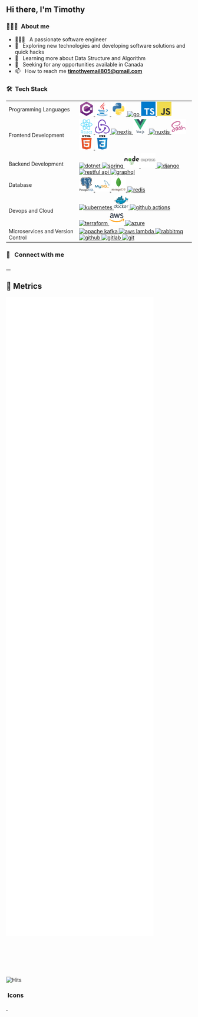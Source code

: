## Hi there, I'm Timothy
### 👨🏻‍💻 &nbsp;About me

- 👨🏻‍💻 &nbsp; A passionate software engineer
- 🤔 &nbsp; Exploring new technologies and developing software solutions and quick hacks
- 🌱 &nbsp; Learning more about Data Structure and Algorithm
- 🔭 &nbsp; Seeking for any opportunities available in Canada
- 📫 &nbsp; How to reach me **<timothyemail805@gmail.com>**

### 🛠 &nbsp;Tech Stack
<table>
	<tr>
		<tr>
			<td>Programming Languages</td>
			<td>
        <a href="https://dotnet.microsoft.com/en-us/languages/csharp/" target="_blank">
          <img src="https://raw.githubusercontent.com/devicons/devicon/master/icons/csharp/csharp-original.svg" alt="csharp" width="40" height="40"/>
        </a>
				<a href="https://www.java.com" target="_blank">
          <img src="https://raw.githubusercontent.com/devicons/devicon/master/icons/java/java-original.svg" alt="java" width="40" height="40"/>
        </a>
				<a href="https://www.python.org" target="_blank">
          <img src="https://raw.githubusercontent.com/devicons/devicon/master/icons/python/python-original.svg" alt="python" width="40" height="40"/>
        </a>
				<a href="https://go.dev/" target="_blank">
          <img src="https://skillicons.dev/icons?i=go" alt="go" width="40" height="40"/>
        </a>
				<a href="https://www.typescriptlang.org/" target="_blank">
          <img src="https://raw.githubusercontent.com/devicons/devicon/master/icons/typescript/typescript-original.svg" alt="typescript" width="40" height="40"/>
        </a>
				<a href="https://developer.mozilla.org/en-US/docs/Web/JavaScript" target="_blank">
          <img src="https://raw.githubusercontent.com/devicons/devicon/master/icons/javascript/javascript-original.svg" alt="javascript" width="40" height="40"/>
        </a>
			</td>
		</tr>
		<tr>
			<td>Frontend Development</td>
			<td>
				<a href="https://react.dev/" target="_blank">
          <img src="https://raw.githubusercontent.com/devicons/devicon/master/icons/react/react-original-wordmark.svg" alt="react" width="40" height="40"/>
        </a>
				<a href="https://redux.js.org" target="_blank">
          <img src="https://raw.githubusercontent.com/devicons/devicon/master/icons/redux/redux-original.svg" alt="redux" width="40" height="40"/>
        </a>
        <a href="https://nextjs.org/" target="_blank">
          <img src="https://hendrixer.github.io/nextjs-course/44f073f9132a0459819eae6afa5b3807/next_with_bg.svg" alt="nextjs" width="40" height="40"/>
        </a>
				<a href="https://vuejs.org/" target="_blank">
          <img src="https://raw.githubusercontent.com/devicons/devicon/master/icons/vuejs/vuejs-original-wordmark.svg" alt="vuejs" width="40" height="40"/>
        </a>
				<a href="https://nuxtjs.org/" target="_blank">
          <img src="https://www.vectorlogo.zone/logos/nuxtjs/nuxtjs-icon.svg" alt="nuxtjs" width="40" height="40"/>
        </a>
				<a href="https://sass-lang.com" target="_blank">
          <img src="https://raw.githubusercontent.com/devicons/devicon/master/icons/sass/sass-original.svg" alt="sass" width="40" height="40"/>
        </a>
				<a href="https://developer.mozilla.org/en-US/docs/Web/HTML" target="_blank">
          <img src="https://raw.githubusercontent.com/devicons/devicon/master/icons/html5/html5-original-wordmark.svg" alt="html" width="40" height="40"/>
        </a>
				<a href="https://developer.mozilla.org/en-US/docs/Web/CSS" target="_blank">
          <img src="https://raw.githubusercontent.com/devicons/devicon/master/icons/css3/css3-original-wordmark.svg" alt="css" width="40" height="40"/>
        </a>
			</td>
		</tr>
		<tr>
			<td>Backend Development</td>
			<td>
				<a href="https://dotnet.microsoft.com/en-us/" target="_blank">
          <img src="https://skillicons.dev/icons?i=dotnet" alt="dotnet" width="40" height="40"/>
        </a>
				<a href="https://spring.io/" target="_blank">
          <img src="https://www.vectorlogo.zone/logos/springio/springio-icon.svg" alt="spring" width="40" height="40"/>
        </a>
				<a href="https://nodejs.org" target="_blank">
          <img src="https://raw.githubusercontent.com/devicons/devicon/master/icons/nodejs/nodejs-original-wordmark.svg" alt="nodejs" width="40" height="40"/>
        </a>
				<a href="https://expressjs.com" target="_blank">
          <img src="https://raw.githubusercontent.com/devicons/devicon/master/icons/express/express-original-wordmark.svg" alt="express" width="40" height="40"/>
        </a>
				<a href="https://www.djangoproject.com/" target="_blank">
          <img src="https://www.vectorlogo.zone/logos/djangoproject/djangoproject-ar21.svg" alt="django" width="40" height="20"/>
        </a>
				<a href="https://stackoverflow.com/questions/671118/what-exactly-is-restful-programming" target="_blank">
          <img src="https://cdn.iconscout.com/icon/premium/png-512-thumb/rest-api-1-570529.png" alt="restful api" width="40" height="40"/>
        </a>
				<a href="https://graphql.org" target="_blank">
          <img src="https://www.vectorlogo.zone/logos/graphql/graphql-icon.svg" alt="graphql" width="40" height="40"/>
        </a>
			</td>
		</tr>
		<tr>
			<td>Database</td>
			<td>
				<a href="https://www.postgresql.org" target="_blank">
          <img src="https://raw.githubusercontent.com/devicons/devicon/master/icons/postgresql/postgresql-original-wordmark.svg" alt="postgresql" width="40" height="40"/>
        </a>
				<a href="https://www.mysql.com/" target="_blank">
          <img src="https://raw.githubusercontent.com/devicons/devicon/master/icons/mysql/mysql-original-wordmark.svg" alt="mysql" width="40" height="40"/>
        </a>
				<a href="https://www.mongodb.com/" target="_blank">
          <img src="https://raw.githubusercontent.com/devicons/devicon/master/icons/mongodb/mongodb-original-wordmark.svg" alt="mongodb" width="40" height="40"/>
        </a>
				<a href="https://redis.io/" target="_blank">
					<img src="https://www.vectorlogo.zone/logos/redis/redis-icon.svg" alt="redis" width="40" height="40"/>
				</a>
			</td>
		</tr>
		<tr>
			<td>Devops and Cloud</td>
			<td>
				<a href="https://kubernetes.io/" target="_blank">
          <img src="https://www.vectorlogo.zone/logos/kubernetes/kubernetes-icon.svg" alt="kubernetes" width="40" height="40"/>
        </a>
				<a href="https://www.docker.com/" target="_blank">
          <img src="https://raw.githubusercontent.com/devicons/devicon/master/icons/docker/docker-original-wordmark.svg" alt="docker" width="40" height="40"/>
        </a>
				<a href="https://github.com/features/actions" target="_blank">
          <img src="https://www.vectorlogo.zone/logos/github/github-icon.svg" alt="github actions" width="40" height="40"/>
        </a>
				<a href="https://www.terraform.io/" target="_blank">
          <img src="https://www.vectorlogo.zone/logos/terraformio/terraformio-icon.svg" alt="terraform" width="40" height="40"/>
        </a>
				<a href="https://aws.amazon.com" target="_blank">
          <img src="https://raw.githubusercontent.com/devicons/devicon/master/icons/amazonwebservices/amazonwebservices-original-wordmark.svg" alt="aws" width="40" height="40"/>
        </a>
				<a href="https://azure.microsoft.com/en-in/" target="_blank">
          <img src="https://www.vectorlogo.zone/logos/microsoft_azure/microsoft_azure-icon.svg" alt="azure" width="40" height="40"/>
        </a>
			</td>
		</tr>
    <tr>
			<td>Microservices and Version Control</td>
			<td>
				<a href="https://kafka.apache.org/" target="_blank">
          <img src="https://skillicons.dev/icons?i=kafka" alt="apache kafka" width="40" height="40"/>
        </a>
				<a href="https://aws.amazon.com/lambda/" target="_blank">
          <img src="https://www.vectorlogo.zone/logos/amazon_awslambda/amazon_awslambda-icon.svg" alt="aws lambda" width="40" height="40"/>
        </a>
				<a href="https://www.rabbitmq.com/" target="_blank">
          <img src="https://skillicons.dev/icons?i=rabbitmq" alt="rabbitmq" width="40" height="40"/>
        </a>
				<a href="https://www.github.com/" target="_blank">
				<img src="https://skillicons.dev/icons?i=github" alt="github" width="40" height="40"/>
				</a>
				<a href="https://www.gitlab.com/" target="_blank">
				<img src="https://skillicons.dev/icons?i=gitlab" alt="gitlab" width="40" height="40"/>
				</a>
				<a href="https://git-scm.com/" target="_blank">
          <img src="https://www.vectorlogo.zone/logos/git-scm/git-scm-icon.svg" alt="git" width="40" height="40"/>
        </a>
			</td>
		</tr>
	</tr>
</table>
<h3> 🚀 &nbsp; Connect with me </h3>
<p>
	<a href="https://ttiimmothy.com" target="_blank">
		<img src="https://img.shields.io/badge/-ttiimmothy.com-3423A6?style=flat-square&logo=Google-Chrome&logoColor=white" alt=""/>
	</a>
	<a href="https://linkedin.com/in/timothyurl" target="_blank">
		<img src="https://img.shields.io/badge/-Timothy%20Li-0077B5?style=flat-square&logo=Linkedin&logoColor=white" alt=""/>
	</a>
	<a href="mailto:timothyemail805@gmail.com" target="_blank">
		<img src="https://img.shields.io/badge/-timothyemail805@gmail.com-D14836?style=flat-square&logo=Gmail&logoColor=white" alt=""/>
	</a>
	<a href="https://www.github.com/ttiimmothy" target="_blank">
		<img src="https://img.shields.io/github/followers/ttiimmothy?style=flat-square&logo=Github&logoColor=white" alt=""/>
	</a>
</p>

## 🌱 Metrics

<a href="https://github.com/ttiimmothy/ttiimmothy/blob/main/metrics.svg">
	<img src="./metrics.svg" width="400rem" alt=""/>
</a>
<p>
  <img align="center" height="141rem" src="https://github-readme-streak-stats.herokuapp.com/?user=ttiimmothy&theme=buefy-dark" alt="" />
</p>
<p>
  <img align="center" height="150rem" src="https://github-readme-stats.vercel.app/api?username=ttiimmothy&show_icons=true&theme=radical" alt="" />
</p>
<p>
  <img align="center" height="260rem"  src="https://github-readme-stats.vercel.app/api/top-langs?username=ttiimmothy&show_icons=true&layout=compact&langs_count=25" alt="" />
</p>

![Hits](https://hits.seeyoufarm.com/api/count/incr/badge.svg?url=https%3A%2F%2Fgithub.com%2Fttiimmothy%2Fttiimmothy&count_bg=%23FF5500&title_bg=%23555555&icon=github.svg&icon_color=%23EBE0B4&title=++++%F0%9F%A5%B5%F0%9F%91%80%F0%9F%A5%B5&edge_flat=false)

### <img src="https://www.vectorlogo.zone/logos/github/github-icon.svg" height="35" alt=""/> Icons
<a href="https://terraform.io" target="_blank">
	<img src="https://www.vectorlogo.zone/logos/terraformio/terraformio-icon.svg" height="40" alt=""/>
</a>
<a href="https://www.github.com/" target="_blank">
	<img src="https://skillicons.dev/icons?i=github" height="40" alt=""/>
</a>